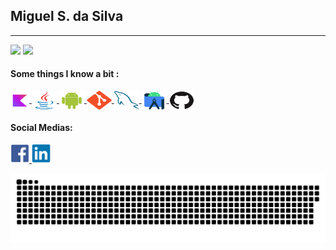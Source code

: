 <meta name="viewport" content="width=device-width, initial-scale=1.0">

## Miguel S. da Silva 
---
<div style="align-items: center;">
  <img height="150em" src="https://github-readme-stats.vercel.app/api?username=Miguel1138&show_icons=true&text_color=feda4a&title_color=fffffff&bg_color=000000&icon_color=2196f3&hide=stars"/>
  <img height="150em" src="https://github-readme-stats.vercel.app/api/top-langs/?username=Miguel1138&layout=compact&langs_count=8&text_color=feda4a&title_color=fffffff&bg_color=000000&icon_color=2196f3"/>
</div>

<div style="display: inline_block">
  
  #### Some things I know a bit : <br>
  <a href="https://github.com/Miguel1138">
      <img align="center" alt="kotlin" height="25" width="30" src="https://github.com/devicons/devicon/blob/master/icons/kotlin/kotlin-original.svg">
      <img align="center" alt="Java" height="30" width="40" src="https://github.com/devicons/devicon/blob/master/icons/java/java-original.svg">
      <img align="center" alt="android" height="30" width="40" src="https://github.com/devicons/devicon/blob/master/icons/android/android-plain.svg">
      <img align="center" alt="git" height="30" width="40" src="https://github.com/devicons/devicon/blob/master/icons/git/git-plain.svg">
      <img align="center" alt="MySQl" height="30" width="40" src="https://github.com/devicons/devicon/blob/master/icons/mysql/mysql-original.svg">
      <img align="center" alt="androidStudio" height="30" width="40" src = "https://github.com/devicons/devicon/blob/master/icons/androidstudio/androidstudio-original.svg">
      <img align="center" alt="androidStudio" height="30" width="40" src = "https://github.com/devicons/devicon/blob/master/icons/github/github-original.svg">
  </a>
</div> 
  
#### Social Medias:
<a href="https://www.facebook.com/miguel.santosdasilva.963" target="_blank">   
  <img width=30 height=30 src="https://github.com/devicons/devicon/blob/master/icons/facebook/facebook-original.svg">
</a> 
<a href="" target="_blank">
  <img align="bottom" height="30" width="30" src="https://github.com/devicons/devicon/blob/master/icons/linkedin/linkedin-original.svg">
</a>
 
 ![snake](https://github.com/Miguel1138/Miguel1138/blob/output/github-contribution-grid-snake.svg)
